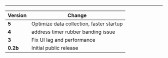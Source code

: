 ---
| Version  | Change                                   |
| -------- | ---------------------------------------- |
| **5**    | Optimize data collection, faster startup |
| **4**    | address timer rubber banding issue       |
| **3**    | Fix UI lag and performance               |
| **0.2b** | Initial public release                   |
